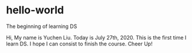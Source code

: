 # hello-world
The beginning of learning DS

Hi,
My name is Yuchen Liu. Today is July 27th, 2020.
This is the first time I learn DS.
I hope I can consist to finish the course.
Cheer Up!
